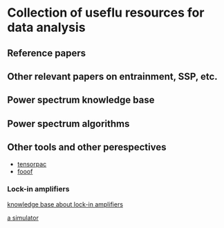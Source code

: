 # Collection of useflu resources for data analysis

## Reference papers


##  Other relevant papers on entrainment, SSP, etc.


##  Power spectrum knowledge base


##  Power spectrum algorithms 


##  Other tools and other perespectives

- [tensorpac](https://etiennecmb.github.io/tensorpac/index.html)
- [fooof](https://fooof-tools.github.io/fooof/#)

###  Lock-in amplifiers

[knowledge base about lock-in amplifiers](https://www.zhinst.com/europe/en/resources/principles-of-lock-in-detection)

[a simulator](https://cushychicken.github.io/lock-in-amplifier-simulation/)
